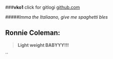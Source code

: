 ###**vko1**
click for gitlogi [github.com](https://github.com/aitoAarni/ot-harjoitustyo/blob/master/laskarit/viikko1/gitlog.txt)




#####*Imma the Italiaano, give me spaghetti bles*

## Ronnie Coleman:
>**Light weight BABYYY!!!**



´<addr>´
